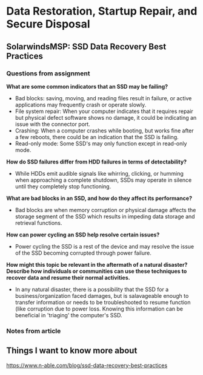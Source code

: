 # Data Restoration, Startup Repair, and Secure Disposal 

## SolarwindsMSP: SSD Data Recovery Best Practices

### Questions from assignment
**What are some common indicators that an SSD may be failing?**
- Bad blocks: saving, moving, and reading files result in failure, or active applications may frequently crash or operate slowly.
- File system repair: When your computer indicates that it requires repair but physical defect software shows no damage, it could be indicating an issue with the connector port. 
- Crashing: When a computer crashes while booting, but works fine after a few reboots, there could be an indication that the SSD is failing. 
- Read-only mode: Some SSD's may only function except in read-only mode. 

**How do SSD failures differ from HDD failures in terms of detectability?**
- While HDDs emit audible signals like whirring, clicking, or humming when approaching a complete shutdown, SSDs may operate in silence until they completely stop functioning. 

**What are bad blocks in an SSD, and how do they affect its performance?**
- Bad blocks are when memory corruption or physical damage affects the storage segment of the SSD which results in impeding data storage and retrieval functions. 

**How can power cycling an SSD help resolve certain issues?**
- Power cycling the SSD is a rest of the device and may resolve the issue of the SSD becoming corrupted through power failure. 

**How might this topic be relevant in the aftermath of a natural disaster? Describe how individuals or communities can use these techniques to recover data and resume their normal activities.**
- In any natural disaster, there is a possibility that the SSD for a business/organization faced damages, but is salavageable enough to transfer information or needs to be troubleshooted to resume function (like corruption due to power loss. Knowing this information can be beneficial in 'triaging' the computer's SSD. 

### Notes from article

## Things I want to know more about 

https://www.n-able.com/blog/ssd-data-recovery-best-practices
